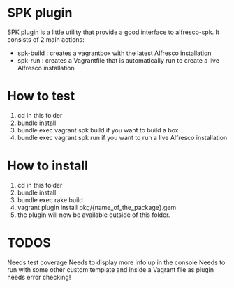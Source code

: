SPK plugin
===============================

SPK plugin is a little utility that provide a good interface to alfresco-spk.
It consists of 2 main actions:
 - spk-build : creates a vagrantbox with the latest Alfresco installation
 - spk-run : creates a Vagrantfile that is automatically run to create a live Alfresco installation

# How to test
1. cd in this folder
2. bundle install
3. bundle exec vagrant spk build if you want to build a box
4. bundle exec vagrant spk run  if you want to run a live Alfresco installation

# How to install
1. cd in this folder
2. bundle install
3. bundle exec rake build
4. vagrant plugin install pkg/{name_of_the_package}.gem
5. the plugin will now be available outside of this folder.


# TODOS
Needs test coverage
Needs to display more info up in the console
Needs to run with some other custom template and inside a Vagrant file as plugin
needs error checking!
